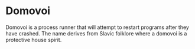 # Domovoi

Domovoi is a process runner that will attempt to restart programs after they have crashed. 
The name derives from Slavic folklore where a domovoi is a protective house spirit.
